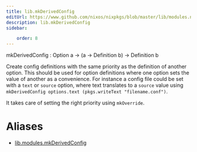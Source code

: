 ```yaml
---
title: lib.mkDerivedConfig
editUrl: https://www.github.com/nixos/nixpkgs/blob/master/lib/modules.nix#L1280C21
description: lib.mkDerivedConfig
sidebar:

    order: 8
---
```


mkDerivedConfig : Option a -> (a -> Definition b) -> Definition b

Create config definitions with the same priority as the definition of another option.
This should be used for option definitions where one option sets the value of another as a convenience.
For instance a config file could be set with a `text` or `source` option, where text translates to a `source`
value using `mkDerivedConfig options.text (pkgs.writeText "filename.conf")`.

It takes care of setting the right priority using `mkOverride`.


# Aliases

- [lib.modules.mkDerivedConfig](./reference/lib/modules/lib-modules-mkDerivedConfig)


